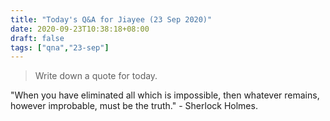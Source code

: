 ```yaml
---
title: "Today's Q&A for Jiayee (23 Sep 2020)"
date: 2020-09-23T10:38:18+08:00
draft: false
tags: ["qna","23-sep"]
---
```

> Write down a quote for today.

"When you have eliminated all which is impossible, then whatever remains, however improbable, must be the truth." - Sherlock Holmes.
